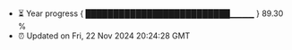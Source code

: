 - ⏳ Year progress { ██████████████████████████▁▁▁▁ } 89.30 %
- ⏰ Updated on Fri, 22 Nov 2024 20:24:28 GMT

